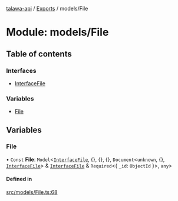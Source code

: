 [talawa-api](../README.md) / [Exports](../modules.md) / models/File

# Module: models/File

## Table of contents

### Interfaces

- [InterfaceFile](../interfaces/models_File.InterfaceFile.md)

### Variables

- [File](models_File.md#file)

## Variables

### File

• `Const` **File**: `Model`\<[`InterfaceFile`](../interfaces/models_File.InterfaceFile.md), \{\}, \{\}, \{\}, `Document`\<`unknown`, \{\}, [`InterfaceFile`](../interfaces/models_File.InterfaceFile.md)\> & [`InterfaceFile`](../interfaces/models_File.InterfaceFile.md) & `Required`\<\{ `_id`: `ObjectId`  \}\>, `any`\>

#### Defined in

[src/models/File.ts:68](https://github.com/PalisadoesFoundation/talawa-api/blob/9fa6a1c/src/models/File.ts#L68)
